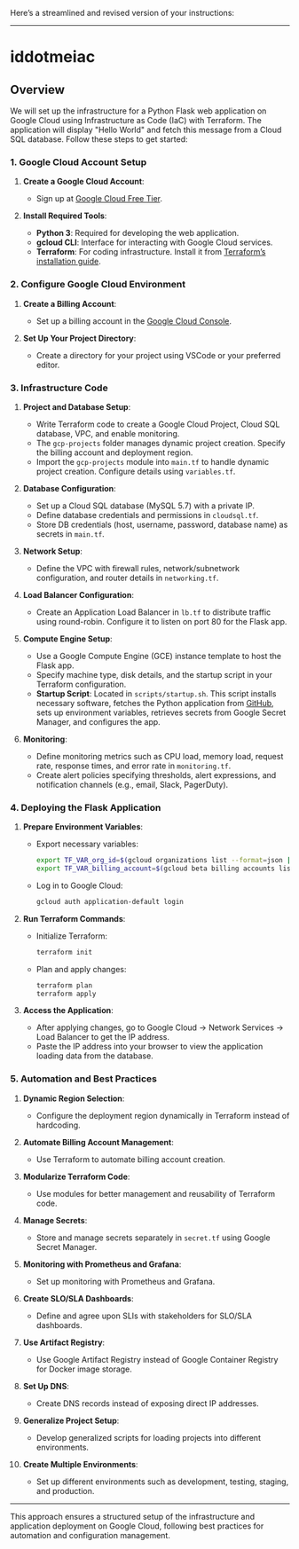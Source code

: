 Here’s a streamlined and revised version of your instructions:

---

# iddotmeiac

## Overview

We will set up the infrastructure for a Python Flask web application on Google Cloud using Infrastructure as Code (IaC) with Terraform. The application will display "Hello World" and fetch this message from a Cloud SQL database. Follow these steps to get started:

### 1. **Google Cloud Account Setup**

1. **Create a Google Cloud Account**:
   - Sign up at [Google Cloud Free Tier](https://cloud.google.com/free/docs/gcp-free-tier).

2. **Install Required Tools**:
   - **Python 3**: Required for developing the web application.
   - **gcloud CLI**: Interface for interacting with Google Cloud services.
   - **Terraform**: For coding infrastructure. Install it from [Terraform’s installation guide](https://developer.hashicorp.com/terraform/tutorials/aws-get-started/install-cli).

### 2. **Configure Google Cloud Environment**

1. **Create a Billing Account**:
   - Set up a billing account in the [Google Cloud Console](https://console.cloud.google.com/billing).

2. **Set Up Your Project Directory**:
   - Create a directory for your project using VSCode or your preferred editor.

### 3. **Infrastructure Code**

1. **Project and Database Setup**:
   - Write Terraform code to create a Google Cloud Project, Cloud SQL database, VPC, and enable monitoring.
   - The `gcp-projects` folder manages dynamic project creation. Specify the billing account and deployment region.
   - Import the `gcp-projects` module into `main.tf` to handle dynamic project creation. Configure details using `variables.tf`.

2. **Database Configuration**:
   - Set up a Cloud SQL database (MySQL 5.7) with a private IP.
   - Define database credentials and permissions in `cloudsql.tf`.
   - Store DB credentials (host, username, password, database name) as secrets in `main.tf`.

3. **Network Setup**:
   - Define the VPC with firewall rules, network/subnetwork configuration, and router details in `networking.tf`.

4. **Load Balancer Configuration**:
   - Create an Application Load Balancer in `lb.tf` to distribute traffic using round-robin. Configure it to listen on port 80 for the Flask app.

5. **Compute Engine Setup**:
   - Use a Google Compute Engine (GCE) instance template to host the Flask app.
   - Specify machine type, disk details, and the startup script in your Terraform configuration.
   - **Startup Script**: Located in `scripts/startup.sh`. This script installs necessary software, fetches the Python application from [GitHub](https://github.com/sonamawachar0110/iddotmepython.git), sets up environment variables, retrieves secrets from Google Secret Manager, and configures the app.

6. **Monitoring**:
   - Define monitoring metrics such as CPU load, memory load, request rate, response times, and error rate in `monitoring.tf`.
   - Create alert policies specifying thresholds, alert expressions, and notification channels (e.g., email, Slack, PagerDuty).

### 4. **Deploying the Flask Application**

1. **Prepare Environment Variables**:
   - Export necessary variables:
     ```sh
     export TF_VAR_org_id=$(gcloud organizations list --format=json | jq -r '.[0].name' | cut -d'/' -f2)
     export TF_VAR_billing_account=$(gcloud beta billing accounts list --format=json | jq -r '.[0].name' | cut -d'/' -f2)
     ```
   - Log in to Google Cloud:
     ```sh
     gcloud auth application-default login
     ```

2. **Run Terraform Commands**:
   - Initialize Terraform:
     ```sh
     terraform init
     ```
   - Plan and apply changes:
     ```sh
     terraform plan
     terraform apply
     ```

3. **Access the Application**:
   - After applying changes, go to Google Cloud -> Network Services -> Load Balancer to get the IP address.
   - Paste the IP address into your browser to view the application loading data from the database.

### 5. **Automation and Best Practices**

1. **Dynamic Region Selection**:
   - Configure the deployment region dynamically in Terraform instead of hardcoding.

2. **Automate Billing Account Management**:
   - Use Terraform to automate billing account creation.

3. **Modularize Terraform Code**:
   - Use modules for better management and reusability of Terraform code.

4. **Manage Secrets**:
   - Store and manage secrets separately in `secret.tf` using Google Secret Manager.

5. **Monitoring with Prometheus and Grafana**:
   - Set up monitoring with Prometheus and Grafana.

6. **Create SLO/SLA Dashboards**:
   - Define and agree upon SLIs with stakeholders for SLO/SLA dashboards.

7. **Use Artifact Registry**:
   - Use Google Artifact Registry instead of Google Container Registry for Docker image storage.

8. **Set Up DNS**:
   - Create DNS records instead of exposing direct IP addresses.

9. **Generalize Project Setup**:
   - Develop generalized scripts for loading projects into different environments.

10. **Create Multiple Environments**:
    - Set up different environments such as development, testing, staging, and production.

---

This approach ensures a structured setup of the infrastructure and application deployment on Google Cloud, following best practices for automation and configuration management.
